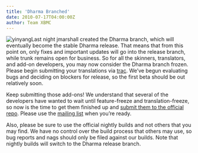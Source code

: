 ```yaml
---
title: 'Dharma Branched'
date: 2010-07-17T04:00:00Z
author: Team XBMC
---
```

![](/sites/default/files/uploads/yinyang-98x101.jpg "yinyang")Last night jmarshall created the Dharma branch, which will eventually become the stable Dharma release. That means that from this point on, only fixes and important updates will go into the release branch, while trunk remains open for business. So for all the skinners, translators, and add-on developers, you may now consider the Dharma branch frozen. Please begin submitting your translations via [trac](http://trac.xbmc.org). We’ve begun evaluating bugs and deciding on blockers for release, so the first beta should be out relatively soon.

 Keep submitting those add-ons! We understand that several of the developers have wanted to wait until feature-freeze and translation-freeze, so now is the time to get them finished up and [submit them to the official repo](/article/submit-your-add-ons). Please use the [mailing list](https://kodi.wiki/view/Official_Addons_Repository) when you’re ready.

 Also, please be sure to use the official nightly builds and not others that you may find. We have no control over the build process that others may use, so bug reports and nags should only be filed against our builds. Note that nightly builds will switch to the Dharma release branch.

 